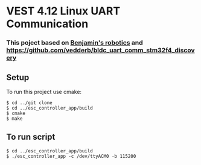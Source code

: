 # VEST 4.12 Linux UART Communication

### This poject based on [Benjamin's robotics](http://vedder.se/2015/10/communicating-with-the-vesc-using-uart/) and https://github.com/vedderb/bldc_uart_comm_stm32f4_discovery
 
## Setup
To run this project use cmake:

```
$ cd ../git clone
$ cd ../esc_controller_app/build
$ cmake
$ make
``` 
 ## To run script 
 ```
$ cd ../esc_controller_app/build
$ ./esc_controller_app -c /dev/ttyACM0 -b 115200
 
 ```

